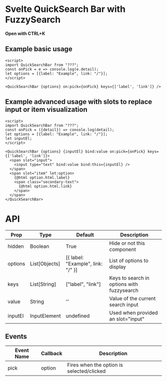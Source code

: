 # Svelte QuickSearch Bar with FuzzySearch

**Open with CTRL+K**

## Example basic usage


```
<script>
import QuickSearchBar from "???";
const onPick = e => console.log(e.detail);
let options = [{label: "Example", link: "/"}];
</script>

<QuickSearchBar {options} on:pick={onPick} keys={['label', 'link']} />
```

## Example advanced usage with slots to replace input or item visualization


```
<script>
import QuickSearchBar from "???";
const onPick = ({detail}) => console.log(detail);
let options = [{label: "Example", link: "/"}];
let inputEl;
</script>

<QuickSearchBar {options} {inputEl} bind:value on:pick={onPick} keys={['label', 'link']}>
  <span slot="input">
    <input type="text" bind:value bind:this={inputEl} />
  </span>
  <span slot="item" let:option>
    {@html option.html.label}
    <span class="secondary-text">
      {@html option.html.link}
    </span>
  </span>
</QuickSearchBar>
```


# API

| Prop | Type | Default | Description |
|------|------|---------|-------------|
| hidden | Boolean | True | Hide or not this component
| options | List[Objects] | [{ label: "Example", link: "/" }] | List of options to display
| keys | List[String] | ["label", "link"] | Keys to search in options with fuzzysearch
| value | String | '' | Value of the current search input
| inputEl | InputElement | undefined | Used when provided an slot="input"

## Events

| Event Name | Callback | Description |
|------|------|----------|
| pick | option | Fires when the option is selected/clicked
